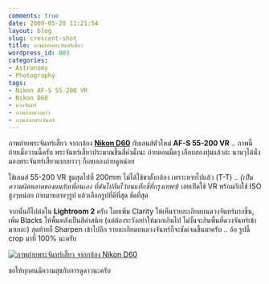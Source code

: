 ```yaml
---
comments: true
date: 2009-05-28 11:21:54
layout: blog
slug: crescent-shot
title: ภาพถ่ายพระจันทร์เสี้ยว
wordpress_id: 803
categories:
- Astronomy
- Photography
tags:
- Nikon AF-S 55-200 VR
- Nikon D60
- ดวงจันทร์
- ภาพถ่ายดวงดาว
- ภาพภ่ายพระจันทร์
---
```


ภาพถ่ายพระจันทร์เสี้ยว จากกล้อง [**Nikon D60**](http://www.armno.in.th/content/nikon-d60) กับเลนส์ตัวใหม่ **AF-S 55-200 VR** .. ภาพนี้ถ่ายเมื่อวานนี้ครับ พระจันทร์เสี้ยวประมาณขึ้นสี่ค่ำมั้งนะ ถ่ายตอนมืดๆ เกือบสองทุ่มแล้วล่ะ นานๆได้นั่งมองพระจันทร์เสี้ยวแบบยาวๆ ก็เลยลองถ่ายดูหน่อย

 

ใช้เลนส์ 55-200 VR ซูมสุดไปที่ 200mm ไม่ได้ใช้ขาตั้งกล้อง เพราะหายไปแล้ว (T-T) .. _(เป็นความผิดพลาดของผมกับเพื่อนเอง ที่ดันไปลืมไว้บนแท็กซี่ที่กรุงเทพฯ)_ เลยเปิดใช้ VR พร้อมกับใช้ ISO สูงๆหน่อย ถ่ายมาหลายๆรูป แล้วเลือกรูปที่ดีที่สุด ชัดที่สุด

 

จากนั้นก็ไปต่อใน **Lightroom 2** ครับ โดยเพิ่ม Clarity ให้เห็นรายละเอียดบนดวงจันทร์มากขึ้น, เพิ่ม Blacks ให้พื้นหลังเป็นสีดำสนิท (แต่ต้องระวังอย่าให้มากเกินไป ไม่งั้นจะกินพื้นที่ดวงจันทร์เข้ามาเยอะ) สุดท้ายก็ Sharpen เข้าไปอีก รายละเอียดบนดวงจันทร์ก็จะชัดเจนขึ้นมาครับ .. อ้อ รูปนี้ crop มาที่ 100% นะครับ 

 

[![ภาพถ่ายพระจันทร์เสี้ยว จากกล้อง Nikon D60](http://www.armno.in.th/wp-content/uploads/2009/05/moon-thumb.jpg)](http://www.armno.in.th/wp-content/uploads/2009/05/moon.jpg)

 

ขอให้ทุกคนมีความสุขกับการดูดาวนะครับ 
